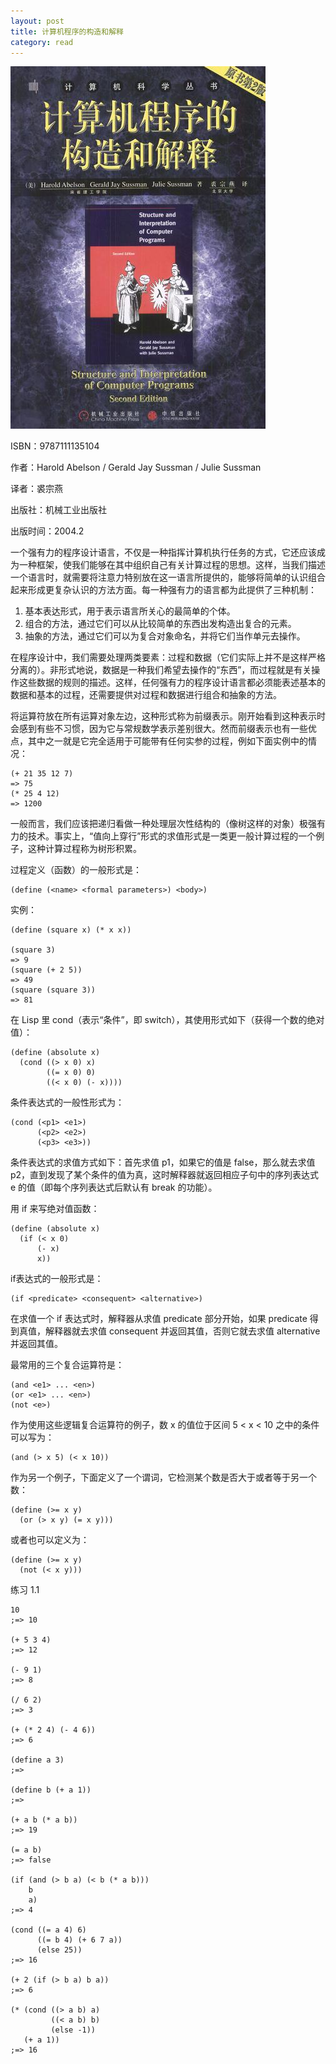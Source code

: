 ```yaml
---
layout: post
title: 计算机程序的构造和解释
category: read
---
```

<img class="cover" src="/images/2014/10/9787111135104.jpg" />

ISBN：9787111135104

作者：Harold Abelson / Gerald Jay Sussman / Julie Sussman

译者：裘宗燕

出版社：机械工业出版社

出版时间：2004.2
 
一个强有力的程序设计语言，不仅是一种指挥计算机执行任务的方式，它还应该成为一种框架，使我们能够在其中组织自己有关计算过程的思想。这样，当我们描述一个语言时，就需要将注意力特别放在这一语言所提供的，能够将简单的认识组合起来形成更复杂认识的方法方面。每一种强有力的语言都为此提供了三种机制：

  1. 基本表达形式，用于表示语言所关心的最简单的个体。
  2. 组合的方法，通过它们可以从比较简单的东西出发构造出复合的元素。
  3. 抽象的方法，通过它们可以为复合对象命名，并将它们当作单元去操作。

在程序设计中，我们需要处理两类要素：过程和数据（它们实际上并不是这样严格分离的）。非形式地说，数据是一种我们希望去操作的“东西”，而过程就是有关操作这些数据的规则的描述。这样，任何强有力的程序设计语言都必须能表述基本的数据和基本的过程，还需要提供对过程和数据进行组合和抽象的方法。

将运算符放在所有运算对象左边，这种形式称为前缀表示。刚开始看到这种表示时会感到有些不习惯，因为它与常规数学表示差别很大。然而前缀表示也有一些优点，其中之一就是它完全适用于可能带有任何实参的过程，例如下面实例中的情况：

```
(+ 21 35 12 7)
=> 75
(* 25 4 12)
=> 1200
```

一般而言，我们应该把递归看做一种处理层次性结构的（像树这样的对象）极强有力的技术。事实上，“值向上穿行”形式的求值形式是一类更一般计算过程的一个例子，这种计算过程称为树形积累。

过程定义（函数）的一般形式是：

```
(define (<name> <formal parameters>) <body>)
```

实例：

```
(define (square x) (* x x))

(square 3)
=> 9
(square (+ 2 5))
=> 49
(square (square 3))
=> 81
```

在 Lisp 里 cond（表示“条件”，即 switch），其使用形式如下（获得一个数的绝对值）：

```
(define (absolute x)
  (cond ((> x 0) x)
        ((= x 0) 0)
        ((< x 0) (- x))))
```

条件表达式的一般性形式为：

```
(cond (<p1> <e1>)
      (<p2> <e2>)
      (<p3> <e3>))
```

条件表达式的求值方式如下：首先求值 p1，如果它的值是 false，那么就去求值 p2，直到发现了某个条件的值为真，这时解释器就返回相应子句中的序列表达式 e 的值（即每个序列表达式后默认有 break 的功能）。

用 if 来写绝对值函数：

```
(define (absolute x)
  (if (< x 0)
      (- x)
      x))
```      

if表达式的一般形式是：

```
(if <predicate> <consequent> <alternative>)
```

在求值一个 if 表达式时，解释器从求值 predicate 部分开始，如果 predicate 得到真值，解释器就去求值 consequent 并返回其值，否则它就去求值 alternative 并返回其值。

最常用的三个复合运算符是：

```
(and <e1> ... <en>)
(or <e1> ... <en>)
(not <e>)
```

作为使用这些逻辑复合运算符的例子，数 x 的值位于区间 5 < x < 10 之中的条件可以写为：

```
(and (> x 5) (< x 10))
```

作为另一个例子，下面定义了一个谓词，它检测某个数是否大于或者等于另一个数：

```
(define (>= x y)
  (or (> x y) (= x y)))
```

或者也可以定义为：

```
(define (>= x y)
  (not (< x y)))
```

练习 1.1 

```
10
;=> 10

(+ 5 3 4)
;=> 12

(- 9 1)
;=> 8

(/ 6 2)
;=> 3

(+ (* 2 4) (- 4 6))
;=> 6

(define a 3)
;=> 

(define b (+ a 1))
;=> 

(+ a b (* a b))
;=> 19

(= a b)
;=> false

(if (and (> b a) (< b (* a b)))
    b
    a)
;=> 4   
    
(cond ((= a 4) 6)
      ((= b 4) (+ 6 7 a))
      (else 25))
;=> 16     

(+ 2 (if (> b a) b a))
;=> 6

(* (cond ((> a b) a)
         ((< a b) b)
         (else -1))
   (+ a 1))
;=> 16
```